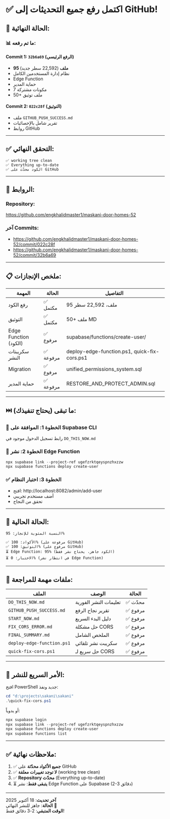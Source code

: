 # ✅ اكتمل رفع جميع التحديثات إلى GitHub!

## 🎉 الحالة النهائية:

### 📊 ما تم رفعه:

#### Commit 1: `32b6a69` (الرفع الرئيسي)
- **95 ملف** (22,592 سطر جديد)
- نظام إدارة المستخدمين الكامل
- Edge Function
- حماية المدير
- 7 مكونات مشتركة
- 50+ ملف توثيق

#### Commit 2: `022c28f` (التوثيق)
- ملف `GITHUB_PUSH_SUCCESS.md`
- تقرير شامل بالإحصائيات
- روابط GitHub

---

## ✅ التحقق النهائي:

```
✅ working tree clean
✅ Everything up-to-date
✅ الكود محدّث على GitHub
```

---

## 🔗 الروابط:

### Repository:
https://github.com/engkhalidmaster1/maskani-door-homes-52

### آخر Commits:
- https://github.com/engkhalidmaster1/maskani-door-homes-52/commit/022c28f
- https://github.com/engkhalidmaster1/maskani-door-homes-52/commit/32b6a69

---

## 📋 ملخص الإنجازات:

| المهمة | الحالة | التفاصيل |
|--------|--------|----------|
| رفع الكود | ✅ مكتمل | 95 ملف، 22,592 سطر |
| التوثيق | ✅ مكتمل | 50+ ملف MD |
| Edge Function (الكود) | ✅ مرفوع | supabase/functions/create-user/ |
| سكريبتات النشر | ✅ مرفوعة | deploy-edge-function.ps1, quick-fix-cors.ps1 |
| Migration | ✅ مرفوع | unified_permissions_system.sql |
| حماية المدير | ✅ مرفوعة | RESTORE_AND_PROTECT_ADMIN.sql |

---

## ⏭️ ما تبقى (يحتاج تنفيذك):

### 🔐 الخطوة 1: الموافقة على Supabase CLI
رابط تسجيل الدخول موجود في `DO_THIS_NOW.md`

### 🚀 الخطوة 2: نشر Edge Function
```powershell
npx supabase link --project-ref ugefzrktqeyspnzhxzzw
npx supabase functions deploy create-user
```

### ✅ الخطوة 3: اختبار النظام
- افتح: http://localhost:8082/admin/add-user
- أضف مستخدم تجريبي
- تحقق من النجاح

---

## 🎯 الحالة الحالية:

```
النسبة المئوية للإنجاز: 95%

✅ الأكواد: 100% (مرفوعة على GitHub)
✅ التوثيق: 100% (مرفوع على GitHub)
⏳ Edge Function: 95% (الكود جاهز، يحتاج نشر فقط)
⏳ الاختبار: 0% (في انتظار نشر Edge Function)
```

---

## 📝 ملفات مهمة للمراجعة:

| الملف | الوصف | الحالة |
|------|-------|--------|
| `DO_THIS_NOW.md` | تعليمات النشر الفورية | ✅ محدّث |
| `GITHUB_PUSH_SUCCESS.md` | تقرير نجاح الرفع | ✅ مرفوع |
| `START_NOW.md` | دليل البدء السريع | ✅ مرفوع |
| `FIX_CORS_ERROR.md` | حل مشكلة CORS | ✅ مرفوع |
| `FINAL_SUMMARY.md` | الملخص الشامل | ✅ مرفوع |
| `deploy-edge-function.ps1` | سكريبت نشر تلقائي | ✅ مرفوع |
| `quick-fix-cors.ps1` | حل سريع لـ CORS | ✅ مرفوع |

---

## 🚀 الأمر السريع للنشر:

افتح PowerShell جديد ونفذ:

```powershell
cd "d:\projects\sakani\‏‏sakani"
.\quick-fix-cors.ps1
```

أو يدوياً:

```powershell
npx supabase login
npx supabase link --project-ref ugefzrktqeyspnzhxzzw
npx supabase functions deploy create-user
npx supabase functions list
```

---

## ✅ ملاحظات نهائية:

1. ✅ **جميع الأكواد محدّثة** على GitHub
2. ✅ **لا توجد تغييرات معلقة** (working tree clean)
3. ✅ **Repository محدّث** (Everything up-to-date)
4. ⏳ **يتبقى فقط**: نشر Edge Function على Supabase (2-3 دقائق)

---

**آخر تحديث**: 18 أكتوبر 2025  
**الحالة**: جاهز للنشر النهائي 🚀  
**الوقت المتبقي**: 2-3 دقائق فقط!
